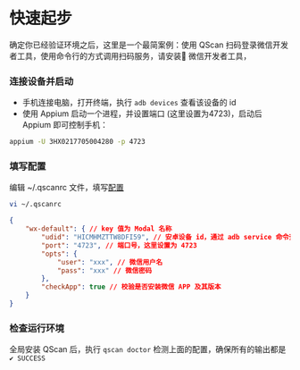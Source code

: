# 快速起步

确定你已经验证环境之后，这里是一个最简案例：使用 QScan 扫码登录微信开发者工具，使用命令行的方式调用扫码服务，请安装 微信开发者工具，

### 连接设备并启动

- 手机连接电脑，打开终端，执行 ```adb devices``` 查看该设备的 id
- 使用 Appium 启动一个进程，并设置端口 (这里设置为4723)，启动后 Appium 即可控制手机：
``` bash
appium -U 3HX0217705004280 -p 4723
```

### 填写配置
编辑 ~/.qscanrc 文件，填写[配置](../documents/course.html#配置)
``` bash
vi ~/.qscanrc
```
``` json
{
    "wx-default": { // key 值为 Modal 名称
        "udid": "HICMHMZTTW8DFI59", // 安卓设备 id，通过 adb service 命令查看
        "port": "4723", // 端口号，这里设置为 4723
        "opts": {
            "user": "xxx", // 微信用户名
            "pass": "xxx" // 微信密码
        },
        "checkApp": true // 校验是否安装微信 APP 及其版本 
    }
}
```

### 检查运行环境

全局安装 QScan 后，执行 ``` qscan doctor ``` 检测上面的配置，确保所有的输出都是 ```✔ SUCCESS```

### 

